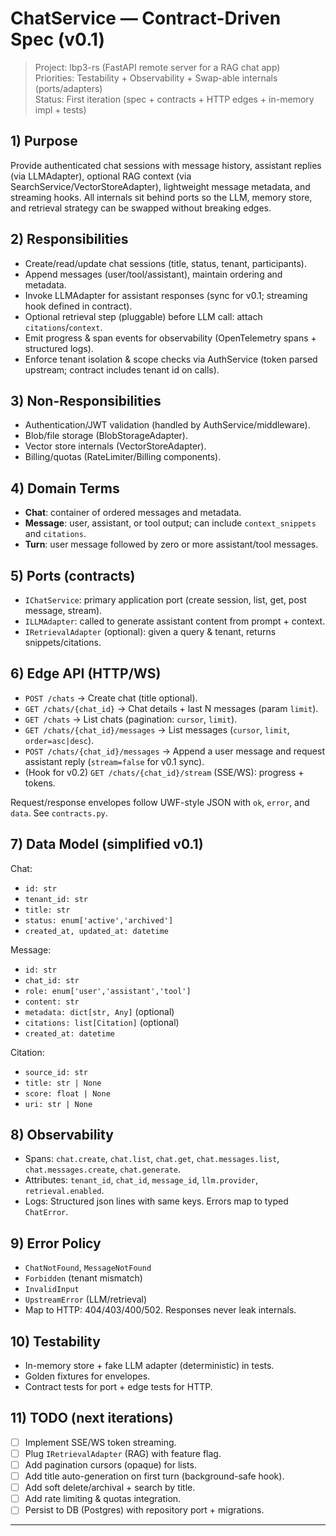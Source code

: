 # ChatService — Contract-Driven Spec (v0.1)

> Project: lbp3-rs (FastAPI remote server for a RAG chat app)  
> Priorities: Testability + Observability + Swap-able internals (ports/adapters)  
> Status: First iteration (spec + contracts + HTTP edges + in-memory impl + tests)

## 1) Purpose
Provide authenticated chat sessions with message history, assistant replies (via LLMAdapter), optional RAG context (via SearchService/VectorStoreAdapter), lightweight message metadata, and streaming hooks. All internals sit behind ports so the LLM, memory store, and retrieval strategy can be swapped without breaking edges.

## 2) Responsibilities
- Create/read/update chat sessions (title, status, tenant, participants).
- Append messages (user/tool/assistant), maintain ordering and metadata.
- Invoke LLMAdapter for assistant responses (sync for v0.1; streaming hook defined in contract).
- Optional retrieval step (pluggable) before LLM call: attach `citations`/`context`.
- Emit progress & span events for observability (OpenTelemetry spans + structured logs).
- Enforce tenant isolation & scope checks via AuthService (token parsed upstream; contract includes tenant id on calls).

## 3) Non-Responsibilities
- Authentication/JWT validation (handled by AuthService/middleware).
- Blob/file storage (BlobStorageAdapter).
- Vector store internals (VectorStoreAdapter).  
- Billing/quotas (RateLimiter/Billing components).

## 4) Domain Terms
- **Chat**: container of ordered messages and metadata.  
- **Message**: user, assistant, or tool output; can include `context_snippets` and `citations`.  
- **Turn**: user message followed by zero or more assistant/tool messages.

## 5) Ports (contracts)
- `IChatService`: primary application port (create session, list, get, post message, stream).  
- `ILLMAdapter`: called to generate assistant content from prompt + context.  
- `IRetrievalAdapter` (optional): given a query & tenant, returns snippets/citations.

## 6) Edge API (HTTP/WS)
- `POST /chats` → Create chat (title optional).  
- `GET /chats/{chat_id}` → Chat details + last N messages (param `limit`).  
- `GET /chats` → List chats (pagination: `cursor`, `limit`).  
- `GET /chats/{chat_id}/messages` → List messages (`cursor`, `limit`, `order=asc|desc`).  
- `POST /chats/{chat_id}/messages` → Append a user message and request assistant reply (`stream=false` for v0.1 sync).  
- (Hook for v0.2) `GET /chats/{chat_id}/stream` (SSE/WS): progress + tokens.

Request/response envelopes follow UWF-style JSON with `ok`, `error`, and `data`. See `contracts.py`.

## 7) Data Model (simplified v0.1)
Chat:
- `id: str`
- `tenant_id: str`
- `title: str`
- `status: enum['active','archived']`
- `created_at, updated_at: datetime`

Message:
- `id: str`
- `chat_id: str`
- `role: enum['user','assistant','tool']`
- `content: str`
- `metadata: dict[str, Any]` (optional)
- `citations: list[Citation]` (optional)
- `created_at: datetime`

Citation:
- `source_id: str`
- `title: str | None`
- `score: float | None`
- `uri: str | None`

## 8) Observability
- Spans: `chat.create`, `chat.list`, `chat.get`, `chat.messages.list`, `chat.messages.create`, `chat.generate`.
- Attributes: `tenant_id`, `chat_id`, `message_id`, `llm.provider`, `retrieval.enabled`.
- Logs: Structured json lines with same keys. Errors map to typed `ChatError`.

## 9) Error Policy
- `ChatNotFound`, `MessageNotFound`
- `Forbidden` (tenant mismatch)
- `InvalidInput`
- `UpstreamError` (LLM/retrieval)
- Map to HTTP: 404/403/400/502. Responses never leak internals.

## 10) Testability
- In-memory store + fake LLM adapter (deterministic) in tests.
- Golden fixtures for envelopes.
- Contract tests for port + edge tests for HTTP.

## 11) TODO (next iterations)
- [ ] Implement SSE/WS token streaming.
- [ ] Plug `IRetrievalAdapter` (RAG) with feature flag.
- [ ] Add pagination cursors (opaque) for lists.
- [ ] Add title auto-generation on first turn (background-safe hook).
- [ ] Add soft delete/archival + search by title.
- [ ] Add rate limiting & quotas integration.
- [ ] Persist to DB (Postgres) with repository port + migrations.

---

```python
